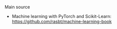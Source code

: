 Main source

- Machine learning with PyTorch and Scikit-Learn: https://github.com/rasbt/machine-learning-book
